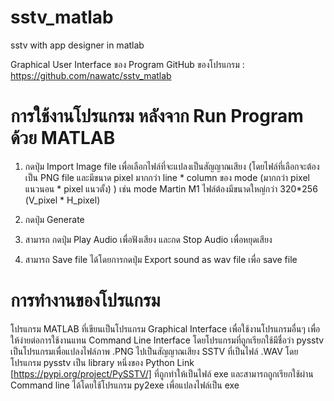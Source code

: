 # sstv_matlab
sstv with app designer in matlab 
 
Graphical User Interface ของ Program
GitHub ของโปรแกรม : https://github.com/nawatc/sstv_matlab



# การใช้งานโปรแกรม หลังจาก Run Program ด้วย MATLAB

1.	กดปุ่ม Import Image file เพื่อเลือกไฟล์ที่จะแปลงเป็นสัญญาณเสียง
(โดยไฟล์ที่เลือกจะต้องเป็น PNG file และมีขนาด pixel มากกว่า 
line * column ของ mode (มากกว่า pixel แนวนอน * pixel แนวตั้ง) )
เช่น mode Martin M1 ไฟล์ต้องมีขนาดใหญ่กว่า 320*256 (V_pixel * H_pixel)
 
2.	กดปุ่ม Generate

3.	สามารถ กดปุ่ม Play Audio เพื่อฟังเสียง และกด Stop Audio เพื่อหยุดเสียง

4.	สามารถ Save file ได้โดยการกดปุ่ม Export sound as wav file เพื่อ save file


# การทำงานของโปรแกรม
โปรแกรม MATLAB ที่เขียนเป็นโปรแกรม Graphical Interface เพื่อใช้งานโปรแกรมอื่นๆ เพื่อให้ง่ายต่อการใช้งานแทน Command Line Interface โดยโปรแกรมที่ถูกเรียกใช้มีชื่อว่า pysstv เป็นโปรแกรมเพื่อแปลงไฟล์ภาพ .PNG ไปเป็นสัญญาณเสียง SSTV ที่เป็นไฟล์ .WAV โดยโปรแกรม pysstv เป็น library หนึ่งของ Python Link [https://pypi.org/project/PySSTV/] ที่ถูกทำให้เป็นไฟล์ exe และสามารถถูกเรียกใช้ผ่าน Command line ได้โดยใช้โปรแกรม py2exe เพื่อแปลงไฟล์เป็น exe
